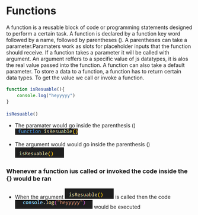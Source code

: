 # Functions 

A function is a reusable block of code or programming statements designed to perform a certain task. A function is declared by a function key word followed by a name, followed by parentheses (). A parentheses can take a parameter.Paramaters work as slots for placeholder inputs that the function should receive. If a function takes a parameter it will be called with argument. An argument reffers to a specific value of js datatypes, it is alos the real value passed into the function.  A function can also take a default parameter. To store a data to a function, a function has to return certain data types. To get the value we call or invoke a function. 

```js
function isResuable(){
    console.log("heyyyyy")
}

isResuable()
```

- The paramater would go inside the parenthesis ()
![Alt text](/img/fun1.PNG "")

- The argument would  would go inside the parenthesis ()
![Alt text](/img/fun2.PNG "")

### Whenever a function ius called or invoked the code inside the {} would be ran 

- When the argument ![Alt text](/img/fun2.PNG "") is called then the code 
![Alt text](/img/fun3.PNG "") would be executed